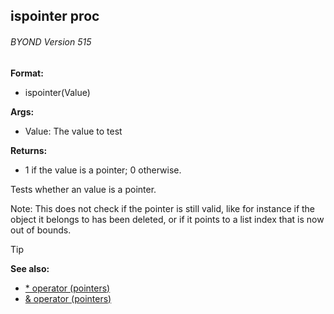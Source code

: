 ## ispointer proc 
###### BYOND Version 515

**Format:**
+   ispointer(Value)
<!-- -->
**Args:**
+   Value: The value to test
<!-- -->
**Returns:**
+   1 if the value is a pointer; 0 otherwise.


Tests whether an value is a pointer. 

Note: This does
not check if the pointer is still valid, like for instance if the object
it belongs to has been deleted, or if it points to a list index that is
now out of bounds.

> [!TIP] 
> **See also:**
> +   [* operator (pointers)](/ref/operator/*.md) 
> +   [& operator (pointers)](/ref/operator/&.md) <!-- -->